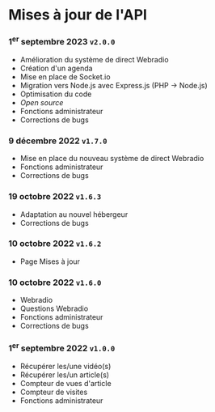 # Mises à jour de l'API

### 1<sup>er</sup> septembre 2023 `v2.0.0`
- Amélioration du système de direct Webradio
- Création d'un agenda
- Mise en place de Socket.io
- Migration vers Node.js avec Express.js (PHP -> Node.js)
- Optimisation du code
- *Open source*
- Fonctions administrateur
- Corrections de bugs

### 9 décembre 2022 `v1.7.0`
- Mise en place du nouveau système de direct Webradio
- Fonctions administrateur
- Corrections de bugs

### 19 octobre 2022 `v1.6.3`
- Adaptation au nouvel hébergeur
- Corrections de bugs

### 10 octobre 2022 `v1.6.2`
- Page Mises à jour

### 10 octobre 2022 `v1.6.0`
- Webradio
- Questions Webradio
- Fonctions administrateur
- Corrections de bugs

### 1<sup>er</sup> septembre 2022 `v1.0.0`
- Récupérer les/une vidéo(s)
- Récupérer les/un article(s)
- Compteur de vues d'article
- Compteur de visites
- Fonctions administrateur
